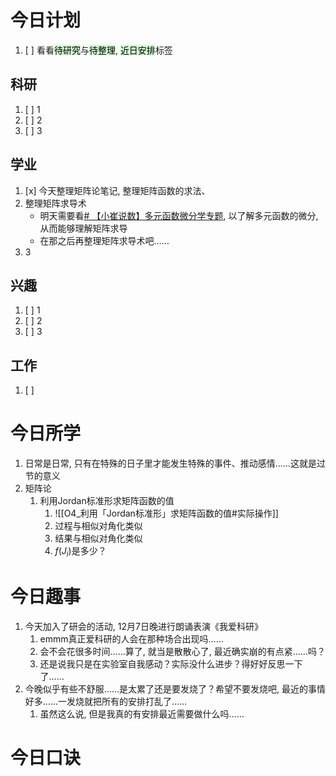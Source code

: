 # 今日计划

1. [ ] 看看<mark style="background: #BBFABBA6;">待研究</mark>与<mark style="background: #BBFABBA6;">待整理</mark>,  <mark style="background: #BBFABBA6;">近日安排</mark>标签

## 科研

1. [ ] 1
2. [ ] 2
3. [ ] 3 

## 学业

1. [x] 今天整理矩阵论笔记, 整理矩阵函数的求法、
2. 整理矩阵求导术
	- 明天需要看[# 【小崔说数】多元函数微分学专题](https://www.bilibili.com/video/BV1Zi4y1d7xK), 以了解多元函数的微分, 从而能够理解矩阵求导
	- 在那之后再整理矩阵求导术吧……
3. 3 

## 兴趣

1. [ ] 1
2. [ ] 2
3. [ ] 3 


## 工作

1. [ ] 

# 今日所学

1. 日常是日常, 只有在特殊的日子里才能发生特殊的事件、推动感情……这就是过节的意义 
2. 矩阵论
	1. 利用Jordan标准形求矩阵函数的值
		1. ![[O4_利用「Jordan标准形」求矩阵函数的值#实际操作]]
		2. 过程与相似对角化类似
		3. 结果与相似对角化类似
		4. $f(J_i)$是多少？

# 今日趣事

1. 今天加入了研会的活动, 12月7日晚进行朗诵表演《我爱科研》
	1. emmm真正爱科研的人会在那种场合出现吗……
	2. 会不会花很多时间……算了, 就当是散散心了, 最近确实崩的有点紧……吗？
	3. 还是说我只是在实验室自我感动？实际没什么进步？得好好反思一下了……
2. 今晚似乎有些不舒服……是太累了还是要发烧了？希望不要发烧吧, 最近的事情好多……一发烧就把所有的安排打乱了……
	1. 虽然这么说, 但是我真的有安排最近需要做什么吗……

# 今日口诀


